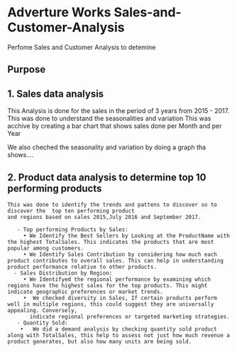 # Adverture Works Sales-and-Customer-Analysis
Perfome Sales and Customer Analysis to detemine 
## Purpose

## 1. Sales data analysis 
  This Analysis is done for the sales in the period of 3 years from 2015 - 2017.
  This was done to understand the seasonalities and variation 
  This was acchive by creating a bar chart that shows sales done per Month and per Year

  We also cheched the seasonality and variation by doing a graph tha shows....
  
  ## 2. Product data analysis to determine top 10 performing products
    This was done to identify the trends and pattens to discover so to discover the  top ten performing product
    and regions based on sales 2015,July 2016 and September 2017.

       - Top performing Products by Sales:
         • We Identify the Best Sellers by Looking at the ProductName with the highest TotalSales. This indicates the products that are most popular among customers.
         • We Identify Sales Contribution by considering how much each product contributes to overall sales. This can help in understanding product performance relative to other products.
      - Sales Distribution by Region:
         • We Identifyed the regional performance by examining which regions have the highest sales for the top products. This might indicate geographic preferences or market trends.
         •	We checked diversity in Sales, If certain products perform well in multiple regions, this could suggest they are universally appealing. Conversely, 
           indicate regional preferences or targeted marketing strategies.
       - Quantity Sold:
        •	We did a demand analysis by checking quantity sold product along with TotalSales, this help to assess not just how much revenue a product generates, but also how many units are being sold.

  

